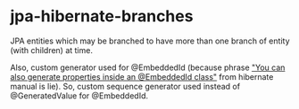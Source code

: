 jpa-hibernate-branches
======================

JPA entities which may be branched to have more than one branch of entity (with children) at time.

Also, custom generator used for @EmbeddedId (because phrase ["You can also generate properties inside an @EmbeddedId class"](http://docs.jboss.org/hibernate/orm/4.1/manual/en-US/html_single/#d5e2776)  from hibernate manual is lie).
So, custom sequence generator used instead of @GeneratedValue for @EmbeddedId.
